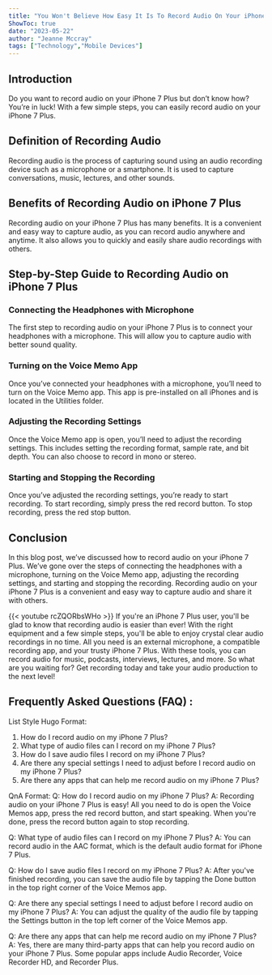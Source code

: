 ```yaml
---
title: "You Won't Believe How Easy It Is To Record Audio On Your iPhone 7 Plus -- Here's How!"
ShowToc: true 
date: "2023-05-22"
author: "Jeanne Mccray" 
tags: ["Technology","Mobile Devices"]
---
```

## Introduction
Do you want to record audio on your iPhone 7 Plus but don’t know how? You’re in luck! With a few simple steps, you can easily record audio on your iPhone 7 Plus. 

## Definition of Recording Audio
Recording audio is the process of capturing sound using an audio recording device such as a microphone or a smartphone. It is used to capture conversations, music, lectures, and other sounds. 

## Benefits of Recording Audio on iPhone 7 Plus
Recording audio on your iPhone 7 Plus has many benefits. It is a convenient and easy way to capture audio, as you can record audio anywhere and anytime. It also allows you to quickly and easily share audio recordings with others. 

## Step-by-Step Guide to Recording Audio on iPhone 7 Plus

### Connecting the Headphones with Microphone
The first step to recording audio on your iPhone 7 Plus is to connect your headphones with a microphone. This will allow you to capture audio with better sound quality. 

### Turning on the Voice Memo App
Once you’ve connected your headphones with a microphone, you’ll need to turn on the Voice Memo app. This app is pre-installed on all iPhones and is located in the Utilities folder. 

### Adjusting the Recording Settings
Once the Voice Memo app is open, you’ll need to adjust the recording settings. This includes setting the recording format, sample rate, and bit depth. You can also choose to record in mono or stereo. 

### Starting and Stopping the Recording
Once you’ve adjusted the recording settings, you’re ready to start recording. To start recording, simply press the red record button. To stop recording, press the red stop button. 

## Conclusion
In this blog post, we’ve discussed how to record audio on your iPhone 7 Plus. We’ve gone over the steps of connecting the headphones with a microphone, turning on the Voice Memo app, adjusting the recording settings, and starting and stopping the recording. Recording audio on your iPhone 7 Plus is a convenient and easy way to capture audio and share it with others.

{{< youtube rcZQORbsWHo >}} 
If you're an iPhone 7 Plus user, you'll be glad to know that recording audio is easier than ever! With the right equipment and a few simple steps, you'll be able to enjoy crystal clear audio recordings in no time. All you need is an external microphone, a compatible recording app, and your trusty iPhone 7 Plus. With these tools, you can record audio for music, podcasts, interviews, lectures, and more. So what are you waiting for? Get recording today and take your audio production to the next level!

## Frequently Asked Questions (FAQ) :
List Style Hugo Format: 

1. How do I record audio on my iPhone 7 Plus?
2. What type of audio files can I record on my iPhone 7 Plus?
3. How do I save audio files I record on my iPhone 7 Plus?
4. Are there any special settings I need to adjust before I record audio on my iPhone 7 Plus?
5. Are there any apps that can help me record audio on my iPhone 7 Plus?

QnA Format:
Q: How do I record audio on my iPhone 7 Plus?
A: Recording audio on your iPhone 7 Plus is easy! All you need to do is open the Voice Memos app, press the red record button, and start speaking. When you're done, press the record button again to stop recording.

Q: What type of audio files can I record on my iPhone 7 Plus?
A: You can record audio in the AAC format, which is the default audio format for iPhone 7 Plus.

Q: How do I save audio files I record on my iPhone 7 Plus?
A: After you've finished recording, you can save the audio file by tapping the Done button in the top right corner of the Voice Memos app.

Q: Are there any special settings I need to adjust before I record audio on my iPhone 7 Plus?
A: You can adjust the quality of the audio file by tapping the Settings button in the top left corner of the Voice Memos app.

Q: Are there any apps that can help me record audio on my iPhone 7 Plus?
A: Yes, there are many third-party apps that can help you record audio on your iPhone 7 Plus. Some popular apps include Audio Recorder, Voice Recorder HD, and Recorder Plus.


